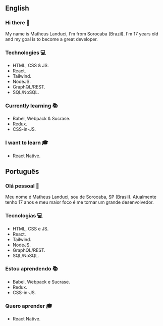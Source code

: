## English
### Hi there 👋

My name is Matheus Landuci, I'm from Sorocaba (Brazil). I'm 17 years old and my goal is to become a great developer.

### Technologies 💻
- HTML, CSS & JS.
- React.
- Tailwind.
- NodeJS.
- GraphQL/REST.
- SQL/NoSQL.

### Currently learning 📚
- Babel, Webpack & Sucrase.
- Redux.
- CSS-in-JS.

### I want to learn 🎓
- React Native.

## Português	
### Olá pessoal 👋

Meu nome é Matheus Landuci, sou de Sorocaba, SP (Brasil). Atualmente tenho 17 anos e meu maior foco é me tornar um grande desenvolvedor.

### Tecnologias 💻
- HTML, CSS e JS.
- React.
- Tailwind.
- NodeJS.
- GraphQL/REST.
- SQL/NoSQL.


### Estou aprendendo 📚
- Babel, Webpack e Sucrase.
- Redux.
- CSS-in-JS.

### Quero aprender 🎓
- React Native.
